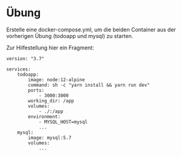 # Übung

Erstelle eine docker-compose.yml, um die beiden Container aus der vorherigen Übung (todoapp und mysql) zu starten.

Zur Hilfestellung hier ein Fragment:
```
version: "3.7"

services:
    todoapp:
        image: node:12-alpine
        command: sh -c "yarn install && yarn run dev"
        ports:
            - 3000:3000
        working_dir: /app
        volumes:
            - ./:/app
        environment:
            - MYSQL_HOST=mysql
            ...
    mysql:
        image: mysql:5.7
        volumes:
            ...
```

